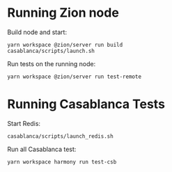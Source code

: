 # Running Zion node

Build node and start:

    yarn workspace @zion/server run build
    casablanca/scripts/launch.sh

Run tests on the running node:

    yarn workspace @zion/server run test-remote

# Running Casablanca Tests

Start Redis:

    casablanca/scripts/launch_redis.sh

Run all Casablanca test:

    yarn workspace harmony run test-csb

